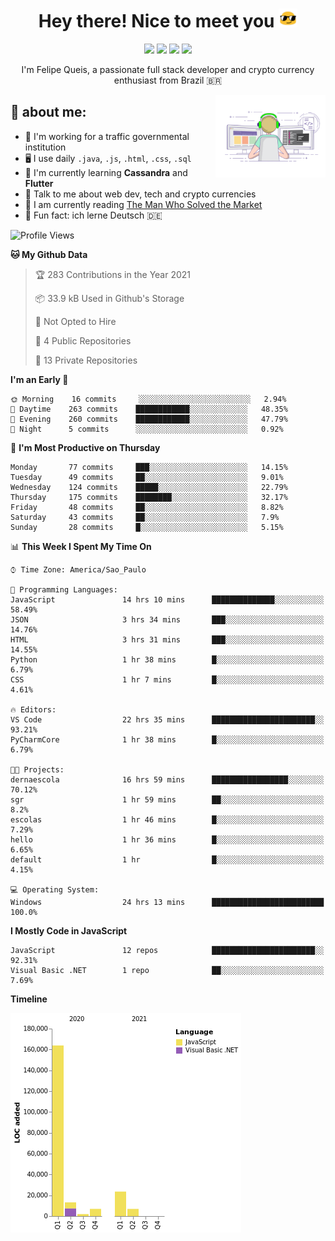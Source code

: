 
<h1 align="center">Hey there! Nice to meet you <img src="assets/sunglasses.gif" width="30"/></h1>

<p align="center">
  <a href="https://github.com/fqueis"><img src="https://img.shields.io/badge/-Github-000?style=flat&logo=Github&logoColor=white" /></a>
  <a href="https://www.linkedin.com/in/fqueis"><img src="https://img.shields.io/badge/-LinkedIn-blue?style=flat&logo=Linkedin&logoColor=white" /></a>
  <a href="mailto:fqueis@gmail.com"><img src="https://img.shields.io/badge/-Gmail-c14438?style=flat&logo=Gmail&logoColor=white" /></a>
  <a href="mailto:fqueis@outlook.com"><img src="https://img.shields.io/badge/-Outlook-0078D4?style=flat&logo=Microsoft-Outlook&logoColor=white" /></a>
</p>

<p align="center">I'm Felipe Queis, a passionate full stack developer and crypto currency enthusiast from Brazil 🇧🇷</p>

<img width="35%" align="right" alt="fqueis" src="assets/profile.gif" /></p>

## 🤵 about me:

- 🏢 I'm working for a traffic governmental institution
- 🖥️ I use daily `.java`, `.js`, `.html`, `.css`, `.sql`
- 🌱 I'm currently learning **Cassandra** and **Flutter**
- 💬 Talk to me about web dev, tech and crypto currencies
- 📖 I am currently reading [The Man Who Solved the Market](https://amzn.com/073521798X)
- 💭 Fun fact: ich lerne Deutsch 🇩🇪

<!--START_SECTION:waka-->
![Profile Views](http://img.shields.io/badge/Profile%20Views-5-blue)

**🐱 My Github Data** 

> 🏆 283 Contributions in the Year 2021
 > 
> 📦 33.9 kB Used in Github's Storage 
 > 
> 🚫 Not Opted to Hire
 > 
> 📜 4 Public Repositories 
 > 
> 🔑 13 Private Repositories  
 > 
**I'm an Early 🐤** 

```text
🌞 Morning    16 commits     ░░░░░░░░░░░░░░░░░░░░░░░░░   2.94% 
🌆 Daytime    263 commits    ████████████░░░░░░░░░░░░░   48.35% 
🌃 Evening    260 commits    ████████████░░░░░░░░░░░░░   47.79% 
🌙 Night      5 commits      ░░░░░░░░░░░░░░░░░░░░░░░░░   0.92%

```
📅 **I'm Most Productive on Thursday** 

```text
Monday       77 commits     ███░░░░░░░░░░░░░░░░░░░░░░   14.15% 
Tuesday      49 commits     ██░░░░░░░░░░░░░░░░░░░░░░░   9.01% 
Wednesday    124 commits    █████░░░░░░░░░░░░░░░░░░░░   22.79% 
Thursday     175 commits    ████████░░░░░░░░░░░░░░░░░   32.17% 
Friday       48 commits     ██░░░░░░░░░░░░░░░░░░░░░░░   8.82% 
Saturday     43 commits     ██░░░░░░░░░░░░░░░░░░░░░░░   7.9% 
Sunday       28 commits     █░░░░░░░░░░░░░░░░░░░░░░░░   5.15%

```


📊 **This Week I Spent My Time On** 

```text
⌚︎ Time Zone: America/Sao_Paulo

💬 Programming Languages: 
JavaScript               14 hrs 10 mins      ██████████████░░░░░░░░░░░   58.49% 
JSON                     3 hrs 34 mins       ███░░░░░░░░░░░░░░░░░░░░░░   14.76% 
HTML                     3 hrs 31 mins       ███░░░░░░░░░░░░░░░░░░░░░░   14.55% 
Python                   1 hr 38 mins        █░░░░░░░░░░░░░░░░░░░░░░░░   6.79% 
CSS                      1 hr 7 mins         █░░░░░░░░░░░░░░░░░░░░░░░░   4.61%

🔥 Editors: 
VS Code                  22 hrs 35 mins      ███████████████████████░░   93.21% 
PyCharmCore              1 hr 38 mins        █░░░░░░░░░░░░░░░░░░░░░░░░   6.79%

🐱‍💻 Projects: 
dernaescola              16 hrs 59 mins      █████████████████░░░░░░░░   70.12% 
sgr                      1 hr 59 mins        ██░░░░░░░░░░░░░░░░░░░░░░░   8.2% 
escolas                  1 hr 46 mins        █░░░░░░░░░░░░░░░░░░░░░░░░   7.29% 
hello                    1 hr 36 mins        █░░░░░░░░░░░░░░░░░░░░░░░░   6.65% 
default                  1 hr                █░░░░░░░░░░░░░░░░░░░░░░░░   4.15%

💻 Operating System: 
Windows                  24 hrs 13 mins      █████████████████████████   100.0%

```

**I Mostly Code in JavaScript** 

```text
JavaScript               12 repos            ███████████████████████░░   92.31% 
Visual Basic .NET        1 repo              ██░░░░░░░░░░░░░░░░░░░░░░░   7.69%

```


**Timeline**

![Chart not found](https://raw.githubusercontent.com/fqueis/fqueis/main/charts/bar_graph.png) 


<!--END_SECTION:waka-->

